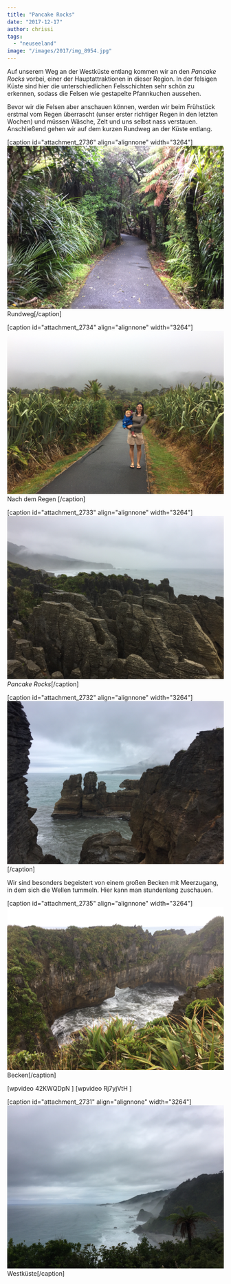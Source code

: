 ```yaml
---
title: "Pancake Rocks"
date: "2017-12-17"
author: chrissi
tags: 
  - "neuseeland"
image: "/images/2017/img_8954.jpg"
---
```


Auf unserem Weg an der Westküste entlang kommen wir an den _Pancake Rocks_ vorbei, einer der Hauptattraktionen in dieser Region. In der felsigen Küste sind hier die unterschiedlichen Felsschichten sehr schön zu erkennen, sodass die Felsen wie gestapelte Pfannkuchen aussehen.

Bevor wir die Felsen aber anschauen können, werden wir beim Frühstück erstmal vom Regen überrascht (unser erster richtiger Regen in den letzten Wochen) und müssen Wäsche, Zelt und uns selbst nass verstauen. Anschließend gehen wir auf dem kurzen Rundweg an der Küste entlang.

\[caption id="attachment\_2736" align="alignnone" width="3264"\]![](/images/2017/img_8949.jpg) Rundweg\[/caption\]

\[caption id="attachment\_2734" align="alignnone" width="3264"\]![](/images/2017/img_8918.jpg) Nach dem Regen \[/caption\]

\[caption id="attachment\_2733" align="alignnone" width="3264"\]![](/images/2017/img_8924.jpg)_Pancake Rocks_\[/caption\]

\[caption id="attachment\_2732" align="alignnone" width="3264"\]![](/images/2017/img_8934.jpg)\[/caption\]

Wir sind besonders begeistert von einem großen Becken mit Meerzugang, in dem sich die Wellen tummeln. Hier kann man stundenlang zuschauen.

\[caption id="attachment\_2735" align="alignnone" width="3264"\]![](/images/2017/img_8919.jpg) Becken\[/caption\]

\[wpvideo 42KWQDpN \] \[wpvideo Rj7yjVtH \]

\[caption id="attachment\_2731" align="alignnone" width="3264"\]![](/images/2017/img_8954.jpg) Westküste\[/caption\]

